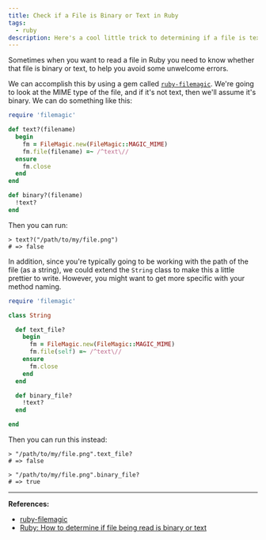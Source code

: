 ```yaml
---
title: Check if a File is Binary or Text in Ruby
tags:
  - ruby
description: Here's a cool little trick to determining if a file is text or binary in Ruby just by using the path to that file.
---
```


Sometimes when you want to read a file in Ruby you need to know whether that file is binary or text, to help you avoid some unwelcome errors.

We can accomplish this by using a gem called [`ruby-filemagic`](https://github.com/blackwinter/ruby-filemagic). We're going to look at the MIME type of the file, and if it's not text, then we'll assume it's binary. We can do something like this:

```ruby
require 'filemagic'

def text?(filename)
  begin
    fm = FileMagic.new(FileMagic::MAGIC_MIME)
    fm.file(filename) =~ /^text\//
  ensure
    fm.close
  end
end

def binary?(filename)
  !text?
end
```

Then you can run:

```
> text?("/path/to/my/file.png")
# => false
```

In addition, since you're typically going to be working with the path of the file (as a string), we could extend the `String` class to make this a little prettier to write. However, you might want to get more specific with your method naming.

```ruby
require 'filemagic'

class String

  def text_file?
    begin
      fm = FileMagic.new(FileMagic::MAGIC_MIME)
      fm.file(self) =~ /^text\//
    ensure
      fm.close
    end
  end

  def binary_file?
    !text?
  end

end
```

Then you can run this instead:

```
> "/path/to/my/file.png".text_file?
# => false

> "/path/to/my/file.png".binary_file?
# => true
```

---

**References:**

- [ruby-filemagic](https://github.com/blackwinter/ruby-filemagic)
- [Ruby: How to determine if file being read is binary or text](http://stackoverflow.com/a/2356173/2241124)
